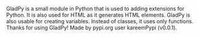 GladPy is a small module in Python that is used to adding extensions for Python. It is also used for HTML as it generates HTML elements.
GladPy is also usable for creating variables. Instead of classes, it uses only functions. Thanks for using GladPy! Made by pypi.org user kareemPypi (v0.0.1).